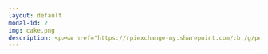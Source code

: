 ```yaml
---
layout: default
modal-id: 2
img: cake.png
description: <p><a href="https://rpiexchange-my.sharepoint.com/:b:/g/personal/bowerj6_rpi_edu/EczoYS77dXFLn5K3cfYw0GABTL4Bn0Bq1ZGlfyd6zM7J0A"><font color="#0000FF"><font size="6">Link to Academic Research Resume (PDF)</font></font></a></p><br><font size="6"><strong>Research Highlights</font></strong><br><br><br><font size="4">Forthcoming publication in a special issue of <br><em>The Journal for Interdisciplinary Voice Studies</em> (JIVS) titled -<br><em><strong>'How liberating it is to leave the past behind.'<br>Perceiving Authenticity Within the Vocal Performances of</em> Assassin’s Creed Origins</strong><br><br><br>Art piece presentation - short film, at the<br>2024 RoboPhilosophy Conference<br>in Copenhagen, Denmark<br><em><strong>PanOp Industries</strong></em><br><p><font color="#0000FF"><a href="https://www.youtube.com/watch?v=i4NaOy46XXo">YouTube Link</a></font></p><br>Extended abstract presented at the <br>2023 Digital Games Research Association (DiGRA) Conference<br>in Sevilla, Spain<br><strong><em>'Constellations' of Vocal Expression - A Time Traveler’s Examination of <br>Vocal Performance in </em>Assassin’s Creed Origins</strong><p><font color="#0000FF"><a href="https://rpiexchange-my.sharepoint.com/:b:/g/personal/bowerj6_rpi_edu/EbLSkAycn71OhvP6uCXDqGEB6jDymOqUyc153QEDa6jTIw">Link to PDF</a></font></p><br><br>Art piece presentation - physical model, at the<br>2018 STGlobal Conference<br>in Washington, D.C.<br><em><strong>Physicalizing the Panopticon - Data Privacy and the “Art” of Surveillance </strong></em><br><p><font color="#0000FF"><a href="https://www.youtube.com/watch?v=i4NaOy46XXo">YouTube Link</a></font></p></font><br><br><font size="6"><strong>Unpublished Compositions and Projects</font></strong><br><br><br><font size="4"><strong><em>Enacting Multiple Subjectivities - </em>Baldur’s Gate 3<em> and the Performance of the (Multi)Self</em></strong><br>Adaptations in Media and Games Final Paper - 2024<br><em><font color="#FF0000">(in development for publication)</font></em><br><br><strong><em>Vampires, Cheap Wine, and Drunken Debauchery - A Multi-Lingual Analysis of the Vocal Performances found in The Oxenfurt Drunk, a Quest from </em>The Witcher 3 - Wild Hunt</strong><br>Game Sound Studies Final Project - 2023</em> 
---
```

